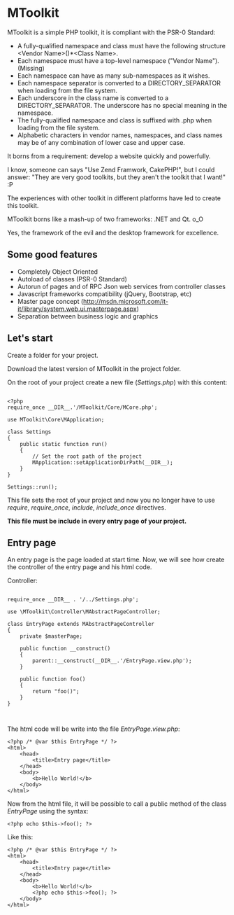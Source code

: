 MToolkit
========

MToolkit is a simple PHP toolkit, it is compliant with the PSR-0 Standard:
- A fully-qualified namespace and class must have the following structure \<Vendor Name>\(<Namespace>)*\<Class Name>.
- Each namespace must have a top-level namespace ("Vendor Name"). (Missing)
- Each namespace can have as many sub-namespaces as it wishes.
- Each namespace separator is converted to a DIRECTORY_SEPARATOR when loading from the file system.
- Each underscore in the class name is converted to a DIRECTORY_SEPARATOR. The underscore has no special meaning in the namespace.
- The fully-qualified namespace and class is suffixed with .php when loading from the file system.
- Alphabetic characters in vendor names, namespaces, and class names may be of any combination of lower case and upper case.

It borns from a requirement: develop a website quickly and powerfully.

I know, someone can says "Use Zend Framwork, CakePHP!", but I could answer: "They are very good toolkits, but they aren't the toolkit that I want!" :P



The experiences with other toolkit in different platforms have led to create this toolkit.

MToolkit borns like a mash-up of two frameworks: .NET and Qt. o_O

Yes, the framework of the evil and the desktop framework for excellence.


Some good features
------------------
- Completely Object Oriented
- Autoload of classes (PSR-0 Standard)
- Autorun of pages and of RPC Json web services from controller classes
- Javascript frameworks compatibility (jQuery, Bootstrap, etc)
- Master page concept (http://msdn.microsoft.com/it-it/library/system.web.ui.masterpage.aspx)
- Separation between business logic and graphics


Let's start
-----------

Create a folder for your project.

Download the latest version of MToolkit in the project folder.

On the root of your project create a new file (*Settings.php*) with this content:

```

<?php
require_once __DIR__.'/MToolkit/Core/MCore.php';

use MToolkit\Core\MApplication;

class Settings
{
    public static function run()
    {
        // Set the root path of the project
        MApplication::setApplicationDirPath(__DIR__);
    }
}

Settings::run();

```

This file sets the root of your project and now you no longer have to use *require*, *require_once*, *include*, *include_once* directives. 

**This file must be include in every entry page of your project.**

Entry page
-----------

An entry page is the page loaded at start time.
Now, we will see how create the controller of the entry page and his html code.

Controller:

```

require_once __DIR__ . '/../Settings.php';

use \MToolkit\Controller\MAbstractPageController;

class EntryPage extends MAbstractPageController
{
    private $masterPage;
    
    public function __construct()
    {
        parent::__construct(__DIR__.'/EntryPage.view.php');
    }
    
    public function foo()
    {
        return "foo()";
    }
}
        
        
```

The html code will be write into the file *EntryPage.view.php*:

```
<?php /* @var $this EntryPage */ ?>
<html>
    <head>
        <title>Entry page</title>
    </head>
    <body>
        <b>Hello World!</b>
    </body>
</html>
```

Now from the html file, it will be possible to call a public method of the class *EntryPage* using the syntax:

```
<?php echo $this->foo(); ?>
```

Like this:


```
<?php /* @var $this EntryPage */ ?>
<html>
    <head>
        <title>Entry page</title>
    </head>
    <body>
        <b>Hello World!</b>
        <?php echo $this->foo(); ?>
    </body>
</html>
```
